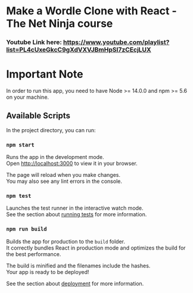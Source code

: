 # Make a Wordle Clone with React - The Net Ninja course
### Youtube Link here: https://www.youtube.com/playlist?list=PL4cUxeGkcC9gXdVXVJBmHpSI7zCEcjLUX

# Important Note
In order to run this app, you need to have Node >= 14.0.0 and npm >= 5.6 on your machine.


## Available Scripts

In the project directory, you can run:

### `npm start`

Runs the app in the development mode.\
Open [http://localhost:3000](http://localhost:3000) to view it in your browser.

The page will reload when you make changes.\
You may also see any lint errors in the console.

### `npm test`

Launches the test runner in the interactive watch mode.\
See the section about [running tests](https://facebook.github.io/create-react-app/docs/running-tests) for more information.

### `npm run build`

Builds the app for production to the `build` folder.\
It correctly bundles React in production mode and optimizes the build for the best performance.

The build is minified and the filenames include the hashes.\
Your app is ready to be deployed!

See the section about [deployment](https://facebook.github.io/create-react-app/docs/deployment) for more information.
